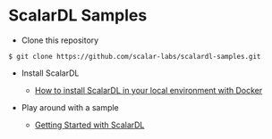 # ScalarDL Samples

* Clone this repository
```
$ git clone https://github.com/scalar-labs/scalardl-samples.git
```

- Install ScalarDL
  - [How to install ScalarDL in your local environment with Docker](https://scalardl.scalar-labs.com/docs/latest/installation-with-docker/)

- Play around with a sample
  - [Getting Started with ScalarDL](https://scalardl.scalar-labs.com/docs/latest/getting-started/)
